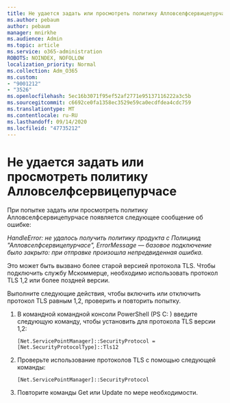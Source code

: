 ```yaml
---
title: Не удается задать или просмотреть политику Алловселфсервицепурчасе
ms.author: pebaum
author: pebaum
manager: mnirkhe
ms.audience: Admin
ms.topic: article
ms.service: o365-administration
ROBOTS: NOINDEX, NOFOLLOW
localization_priority: Normal
ms.collection: Adm_O365
ms.custom:
- "9001212"
- "3526"
ms.openlocfilehash: 5ec16b3071f95ef52af2771e95137116222a3c5b
ms.sourcegitcommit: c6692ce0fa1358ec3529e59ca0ecdfdea4cdc759
ms.translationtype: MT
ms.contentlocale: ru-RU
ms.lasthandoff: 09/14/2020
ms.locfileid: "47735212"
---
```

# <a name="unable-to-set-or-view-the-allowselfservicepurchase-policy"></a>Не удается задать или просмотреть политику Алловселфсервицепурчасе

При попытке задать или просмотреть политику Алловселфсервицепурчасе появляется следующее сообщение об ошибке:

*HandleError: не удалось получить политику продукта с Полициид "Алловселфсервицепурчасе", ErrorMessage — базовое подключение было закрыто: при отправке произошла непредвиденная ошибка.*

Это может быть вызвано более старой версией протокола TLS. Чтобы подключить службу Мскоммерце, необходимо использовать протокол TLS 1,2 или более поздней версии.  

Выполните следующие действия, чтобы включить или отключить протокол TLS равным 1,2, проверить и повторить попытку.
 1. В командной командной консоли PowerShell (PS C: \) введите следующую команду, чтобы установить для протокола TLS версии 1,2:

    `[Net.ServicePointManager]::SecurityProtocol = [Net.SecurityProtocolType]::Tls12`

2. Проверьте использование протоколов TLS с помощью следующей команды:

    `[Net.ServicePointManager]::SecurityProtocol` 

3. Повторите команды Get или Update по мере необходимости.


